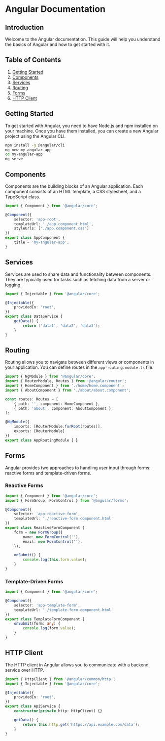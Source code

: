 # Angular Documentation

## Introduction
Welcome to the Angular documentation. This guide will help you understand the basics of Angular and how to get started with it.

## Table of Contents
1. [Getting Started](#getting-started)
2. [Components](#components)
3. [Services](#services)
4. [Routing](#routing)
5. [Forms](#forms)
6. [HTTP Client](#http-client)

## Getting Started
To get started with Angular, you need to have Node.js and npm installed on your machine. Once you have them installed, you can create a new Angular project using the Angular CLI.

```bash
npm install -g @angular/cli
ng new my-angular-app
cd my-angular-app
ng serve
```

## Components
Components are the building blocks of an Angular application. Each component consists of an HTML template, a CSS stylesheet, and a TypeScript class.

```typescript
import { Component } from '@angular/core';

@Component({
    selector: 'app-root',
    templateUrl: './app.component.html',
    styleUrls: ['./app.component.css']
})
export class AppComponent {
    title = 'my-angular-app';
}
```

## Services
Services are used to share data and functionality between components. They are typically used for tasks such as fetching data from a server or logging.

```typescript
import { Injectable } from '@angular/core';

@Injectable({
    providedIn: 'root',
})
export class DataService {
    getData() {
        return ['data1', 'data2', 'data3'];
    }
}
```

## Routing
Routing allows you to navigate between different views or components in your application. You can define routes in the `app-routing.module.ts` file.

```typescript
import { NgModule } from '@angular/core';
import { RouterModule, Routes } from '@angular/router';
import { HomeComponent } from './home/home.component';
import { AboutComponent } from './about/about.component';

const routes: Routes = [
    { path: '', component: HomeComponent },
    { path: 'about', component: AboutComponent },
];

@NgModule({
    imports: [RouterModule.forRoot(routes)],
    exports: [RouterModule]
})
export class AppRoutingModule { }
```

## Forms
Angular provides two approaches to handling user input through forms: reactive forms and template-driven forms.

### Reactive Forms
```typescript
import { Component } from '@angular/core';
import { FormGroup, FormControl } from '@angular/forms';

@Component({
    selector: 'app-reactive-form',
    templateUrl: './reactive-form.component.html'
})
export class ReactiveFormComponent {
    form = new FormGroup({
        name: new FormControl(''),
        email: new FormControl(''),
    });

    onSubmit() {
        console.log(this.form.value);
    }
}
```

### Template-Driven Forms
```typescript
import { Component } from '@angular/core';

@Component({
    selector: 'app-template-form',
    templateUrl: './template-form.component.html'
})
export class TemplateFormComponent {
    onSubmit(form: any) {
        console.log(form.value);
    }
}
```

## HTTP Client
The HTTP client in Angular allows you to communicate with a backend service over HTTP.

```typescript
import { HttpClient } from '@angular/common/http';
import { Injectable } from '@angular/core';

@Injectable({
    providedIn: 'root',
})
export class ApiService {
    constructor(private http: HttpClient) {}

    getData() {
        return this.http.get('https://api.example.com/data');
    }
}
```
